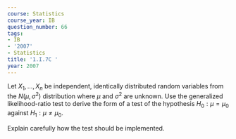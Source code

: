 ```yaml
---
course: Statistics
course_year: IB
question_number: 66
tags:
- IB
- '2007'
- Statistics
title: '1.I.7C '
year: 2007
---
```



Let $X_{1}, \ldots, X_{n}$ be independent, identically distributed random variables from the $N\left(\mu, \sigma^{2}\right)$ distribution where $\mu$ and $\sigma^{2}$ are unknown. Use the generalized likelihood-ratio test to derive the form of a test of the hypothesis $H_{0}: \mu=\mu_{0}$ against $H_{1}: \mu \neq \mu_{0}$.

Explain carefully how the test should be implemented.